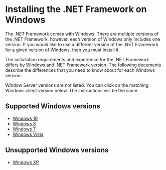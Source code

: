 # Installing the .NET Framework on Windows

The .NET Framework comes with Windows. There are multiple versions of the .NET Framework, however, each version of Windows only includes one version. If you would like to use a different version of the .NET Framework for a given version of Windows, then you must install it.

The installation requirements and experience for the .NET Framework differs by Windows and .NET Framework version. The following documents describe the differences that you need to know about for each Windows version.

Window Server versions are not listed. You can click on the matching Windows client version below. The instructions will be the same.

## Supported Windows versions

- [Windows 10](10.md)
- [Windows 8](8.md)
- [Windows 7](7.md)
- [Windows Vista](vista.md)

## Unsupported Windows versions

- [Windows XP](xp.md)